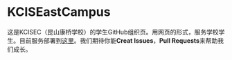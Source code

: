 # KCISEastCampus
这是KCISEC（昆山康桥学校）的学生GitHub组织页。用网页的形式，服务学校学生。目前服务部署到[这里](https://kcisec.site)。我们期待你能**Creat Issues**，**Pull Requests**来帮助我们成长。
